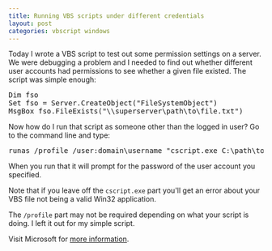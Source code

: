 ```yaml
---
title: Running VBS scripts under different credentials
layout: post
categories: vbscript windows
---
```


Today I wrote a VBS script to test out some permission settings on a server. We were debugging a problem and I needed to find out whether different user accounts had permissions to see whether a given file existed. The script was simple enough:

<pre>
Dim fso
Set fso = Server.CreateObject("FileSystemObject")
MsgBox fso.FileExists("\\superserver\path\to\file.txt")
</pre>

Now how do I run that script as someone other than the logged in user? Go to the command line and type:

<pre>
runas /profile /user:domain\username "cscript.exe C:\path\to\script.vbs"
</pre>

When you run that it will prompt for the password of the user account you specified.

Note that if you leave off the `cscript.exe` part you'll get an error about your VBS file not being a valid Win32 application.

The `/profile` part may not be required depending on what your script is doing. I left it out for my simple script.

Visit Microsoft for [more information](http://www.microsoft.com/technet/scriptcenter/resources/qanda/apr06/hey0428.mspx).